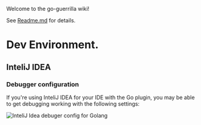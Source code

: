 Welcome to the go-guerrilla wiki!

See [Readme.md](https://github.com/flashmob/go-guerrilla) for details.


# Dev Environment.

## InteliJ IDEA

### Debugger configuration

If you're using InteliJ IDEA for your IDE with the Go plugin, you may be able to get debugging working with the following settings:

![InteliJ Idea debuger config for Golang](https://raw.githubusercontent.com/wiki/flashmob/go-guerrilla/go-guerrilla-debug.png)